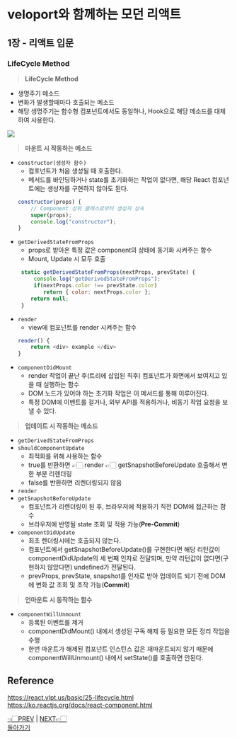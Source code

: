 # veloport와 함께하는 모던 리액트

## 1장 - 리액트 입문

### LifeCycle Method

> **LifeCycle Method**

- 생명주기 메소드
- 변화가 발생할때마다 호출되는 메소드
- 해당 생명주기는 함수형 컴포넌트에서도 동일하나, Hook으로 해당 메소드를 대체하여 사용한다.
  <br>

![](https://i.imgur.com/cNfpEph.png)

> **마운트 시 작동하는 메소드**

- `constructor(생성자 함수)`
  - 컴포넌트가 처음 생성될 때 호출한다.
  - 메서드를 바인딩하거나 state를 초기화하는 작업이 없다면, 해당 React 컴포넌트에는 생성자를 구현하지 않아도 된다.
  ```javascript
  constructor(props) {
      // Component 상위 클래스로부터 생성자 상속
      super(props);
      console.log("constructor");
  }
  ```
- `getDerivedStateFromProps`
  - props로 받아온 특정 값은 component의 상태에 동기화 시켜주는 함수
  - Mount, Update 시 모두 호출
  ```javascript
   static getDerivedStateFromProps(nextProps, prevState) {
       console.log("getDerivedStateFromProps");
       if(nextProps.color !== prevState.color)
          return { color: nextProps.color };
      return null;
   }
  ```
- `render`
  - view에 컴포넌트를 render 시켜주는 함수
  ```javascript
  render() {
      return <div> example </div>
  }
  ```
- `componentDidMount`
  - render 작업이 끝난 후(트리에 삽입된 직후) 컴포넌트가 화면에서 보여지고 있을 때 실행하는 함수
  - DOM 노드가 있어야 하는 초기화 작업은 이 메서드를 통해 이루어진다.
  - 특정 DOM에 이벤트를 걸거나, 외부 API를 적용하거나, 비동기 작업 요청을 보낼 수 있다.

> **업데이트 시 작동하는 메소드**

- `getDerivedStateFromProps`
- `shouldComponentUpdate`
  - 최적화를 위해 사용하는 함수
  - true를 반환하면 👉🏻 render 👉🏻 getSnapshotBeforeUpdate 호출해서 변한 부분 리렌더링
  - false를 반환하면 리렌더링되지 않음
- `render`
- `getSnapshotBeforeUpdate`
  - 컴포넌트가 리렌더링이 된 후, 브라우저에 적용하기 직전 DOM에 접근하는 함수
  - 브라우저에 반영될 state 조회 및 적용 가능(**Pre-Commit**)
- `componentDidUpdate`
  - 최초 렌더링시에는 호출되지 않는다.
  - 컴포넌트에서 getSnapshotBeforeUpdate()를 구현한다면 해당 리턴값이 componentDidUpdate의 세 번째 인자로 전달되며, 만약 리턴값이 없다면(구현하지 않았다면) undefined가 전달된다.
  - prevProps, prevState, snapshot를 인자로 받아 업데이트 되기 전에 DOM에 변화 값 조회 및 조작 가능(**Commit**)

> **언마운트 시 동작하는 함수**

- `componentWillUnmount`
  - 등록된 이벤트를 제거
  - componentDidMount() 내에서 생성된 구독 해제 등 필요한 모든 정리 작업을 수행
  - 한번 마운트가 해제된 컴포넌트 인스턴스 값은 재마운트되지 않기 때문에 componentWillUnmount() 내에서 setState()를 호출하면 안된다.

## Reference

<https://react.vlpt.us/basic/25-lifecycle.html> <br>
<https://ko.reactjs.org/docs/react-component.html>
<br>

[👈🏻PREV](https://github.com/ss-won/veloport-react/blob/master/Ch1/16.md) |
[NEXT👉🏻](https://github.com/ss-won/veloport-react/blob/master/Ch1/18.md) <br>
[돌아가기](https://github.com/ss-won/veloport-react)
